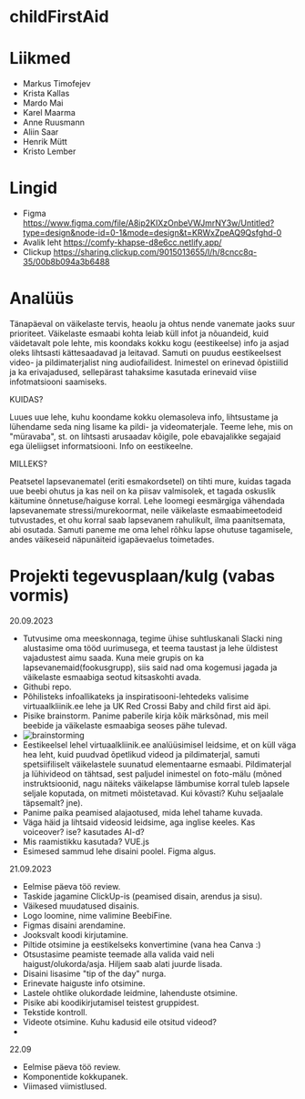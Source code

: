 # childFirstAid

# Liikmed

- Markus Timofejev
- Krista Kallas
- Mardo Mai
- Karel Maarma
- Anne Ruusmann
- Aliin Saar
- Henrik Mütt
- Kristo Lember

# Lingid

- Figma https://www.figma.com/file/A8ip2KIXzOnbeVWJmrNY3w/Untitled?type=design&node-id=0-1&mode=design&t=KRWxZpeAQ9Qsfghd-0
- Avalik leht https://comfy-khapse-d8e6cc.netlify.app/
- Clickup https://sharing.clickup.com/9015013655/l/h/8cncc8q-35/00b8b094a3b6488

  
# Analüüs 
Tänapäeval on väikelaste tervis, heaolu ja ohtus nende vanemate jaoks suur prioriteet. Väikelaste esmaabi kohta leiab küll infot ja nõuandeid, kuid väidetavalt pole lehte, mis koondaks kokku
kogu (eestikeelse) info ja asjad oleks lihtsasti kättesaadavad ja leitavad. Samuti on puudus eestikeelsest video- ja pildimaterjalist ning audiofailidest. Inimestel on erinevad õpistiilid ja ka erivajadused, sellepärast tahaksime kasutada erinevaid viise infotmatsiooni saamiseks.

KUIDAS? 

Luues uue lehe, kuhu koondame kokku olemasoleva info, lihtsustame ja lühendame seda ning lisame ka pildi- ja videomaterjale. Teeme lehe, mis on "müravaba", st. on lihtsasti arusaadav kõigile, pole ebavajalikke segajaid ega üleliigset informatsiooni. Info on eestikeelne. 

MILLEKS? 

Peatsetel lapsevanematel (eriti esmakordsetel) on tihti mure, kuidas tagada uue beebi ohutus ja kas neil on ka piisav valmisolek, et tagada oskuslik käitumine õnnetuse/haiguse korral. Lehe loomegi eesmärgiga vähendada lapsevanemate stressi/murekoormat, neile väikelaste esmaabimeetodeid tutvustades, et ohu korral saab lapsevanem rahulikult, ilma paanitsemata, abi osutada. Samuti paneme me oma lehel rõhku lapse ohutuse tagamisele, andes väikeseid näpunäiteid igapäevaelus toimetades.


# Projekti tegevusplaan/kulg (vabas vormis)

20.09.2023
- Tutvusime oma meeskonnaga, tegime ühise suhtluskanali Slacki ning alustasime oma tööd uurimusega, et teema taustast ja lehe üldistest vajadustest aimu saada. Kuna meie grupis on ka lapsevanemaid(fookusgrupp), siis said nad oma kogemusi jagada ja väikelaste esmaabiga seotud kitsaskohti avada.
- Githubi repo.
- Põhilisteks infoallikateks ja inspiratisooni-lehtedeks valisime virtuaalkliinik.ee lehe ja UK Red Crossi Baby and child first aid äpi.
- Pisike brainstorm. Panime paberile kirja kõik märksõnad, mis meil beebide ja väikelaste esmaabiga seoses pähe tulevad.
- ![brainstorming](https://user-images.githubusercontent.com/113007378/269839117-dacd612b-dd9d-46a1-8263-7cc83381aa35.jpg)
- Eestikeelsel lehel virtuaalkliinik.ee analüüsimisel leidsime, et on küll väga hea leht, kuid puudvad õpetlikud videod ja pildimaterjal, samuti spetsiifiliselt väikelastele suunatud elementaarne esmaabi. Pildimaterjal ja lühivideod on tähtsad, sest paljudel inimestel on foto-mälu (mõned instruktsioonid, nagu näiteks väikelapse lämbumise korral tuleb lapsele seljale koputada, on mitmeti mõistetavad. Kui kõvasti? Kuhu seljaalale täpsemalt? jne).
- Panime paika peamised alajaotused, mida lehel tahame kuvada.
- Väga häid ja lihtsaid videosid leidsime, aga inglise keeles. Kas voiceover? ise? kasutades AI-d?
- Mis raamistikku kasutada? VUE.js
- Esimesed sammud lehe disaini poolel. Figma algus.

 21.09.2023
- Eelmise päeva töö review.
- Taskide jagamine ClickUp-is (peamised disain, arendus ja sisu).
- Väikesed muudatused disainis.
- Logo loomine, nime valimine BeebiFine.
- Figmas disaini arendamine.
- Jooksvalt koodi kirjutamine.
- Piltide otsimine ja eestikelseks konvertimine (vana hea Canva :)
- Otsustasime peamiste teemade alla valida vaid neli haigust/olukorda/asja. Hiljem saab alati juurde lisada.
- Disaini lisasime "tip of the day" nurga.
- Erinevate haiguste info otsimine.
- Lastele ohtlike olukordade leidmine, lahenduste otsimine.
- Pisike abi koodikirjutamisel teistest gruppidest.
- Tekstide kontroll.
- Videote otsimine. Kuhu kadusid eile otsitud videod?
- 

  22.09
- Eelmise päeva töö review.
- Komponentide kokkupanek.
- Viimased viimistlused.




